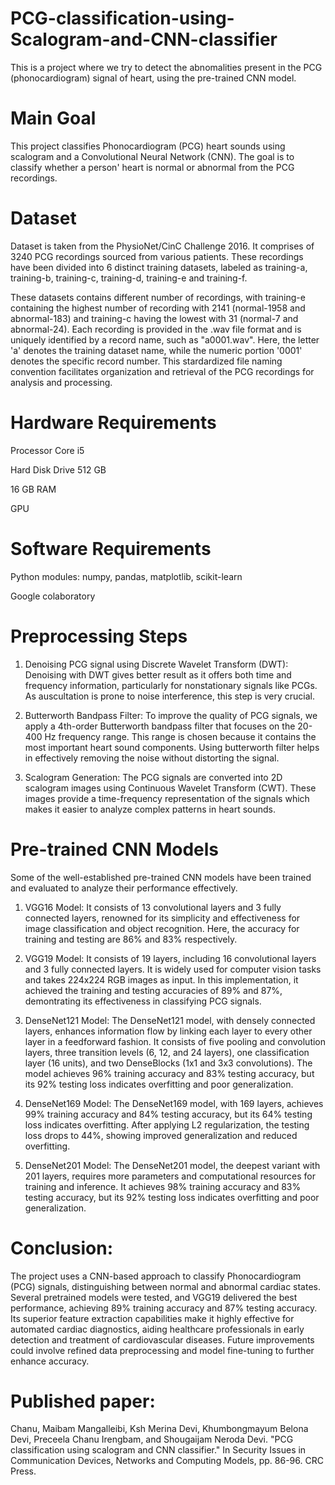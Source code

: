 # PCG-classification-using-Scalogram-and-CNN-classifier
This is a project where we try to detect the abnomalities present in the PCG (phonocardiogram) signal of heart, using the pre-trained CNN model.

# Main Goal
This project classifies Phonocardiogram (PCG) heart sounds using scalogram and a Convolutional Neural Network (CNN). The goal is to classify whether a person' heart is normal or abnormal from the PCG recordings.

# Dataset
Dataset is taken from the PhysioNet/CinC Challenge 2016. It comprises of 3240 PCG recordings sourced from various patients. These recordings have been divided into 6 distinct training datasets, labeled as training-a, training-b, training-c, training-d, training-e and training-f.

These datasets contains different number of recordings, with training-e containing the highest number of recording with 2141 (normal-1958 and abnormal-183) and training-c having the lowest with 31 (normal-7 and abnormal-24). Each recording is provided in the .wav file format and is uniquely identified by a record name, such as "a0001.wav". Here, the letter 'a' denotes the training dataset name, while the numeric portion '0001' denotes the specific record number. This stardardized file naming convention facilitates organization and retrieval of the PCG recordings for analysis and processing.

# Hardware Requirements
Processor Core i5

Hard Disk Drive 512 GB

16 GB RAM

GPU

# Software Requirements
Python modules: numpy, pandas, matplotlib, scikit-learn

Google colaboratory

# Preprocessing Steps
1. Denoising PCG signal using Discrete Wavelet Transform (DWT):
Denoising with DWT gives better result as it offers both time and frequency information, particularly for nonstationary signals like PCGs. As auscultation is prone to noise interference, this step is very crucial.

2. Butterworth Bandpass Filter:
To improve the quality of PCG signals, we apply a 4th-order Butterworth bandpass filter that focuses on the 20-400 Hz frequency range. This range is chosen because it contains the most important heart sound components. Using butterworth filter helps in effectively removing the noise without distorting the signal.

3. Scalogram Generation:
The PCG signals are converted into 2D scalogram images using Continuous Wavelet Transform (CWT). These images provide a time-frequency representation of the signals which makes it easier to analyze complex patterns in heart sounds.

# Pre-trained CNN Models
Some of the well-established pre-trained CNN models have been trained and evaluated to analyze their performance effectively.

1. VGG16 Model: It consists of 13 convolutional layers and 3 fully connected layers, renowned for its simplicity and effectiveness for image classification and object recognition. Here, the accuracy for training and testing are 86% and 83% respectively.

2. VGG19 Model: It consists of 19 layers, including 16 convolutional layers and 3 fully connected layers. It is widely used for computer vision tasks and takes 224x224 RGB images as input. In this implementation, it achieved the training and testing accuracies of 89% and 87%, demontrating its effectiveness in classifying PCG signals. 

3. DenseNet121 Model: The DenseNet121 model, with densely connected layers, enhances information flow by linking each layer to every other layer in a feedforward fashion. It consists of five pooling and convolution layers, three transition levels (6, 12, and 24 layers), one classification layer (16 units), and two DenseBlocks (1x1 and 3x3 convolutions). The model achieves 96% training accuracy and 83% testing accuracy, but its 92% testing loss indicates overfitting and poor generalization.

4. DenseNet169 Model: The DenseNet169 model, with 169 layers, achieves 99% training accuracy and 84% testing accuracy, but its 64% testing loss indicates overfitting. After applying L2 regularization, the testing loss drops to 44%, showing improved generalization and reduced overfitting.

5. DenseNet201 Model: The DenseNet201 model, the deepest variant with 201 layers, requires more parameters and computational resources for training and inference. It achieves 98% training accuracy and 83% testing accuracy, but its 92% testing loss indicates overfitting and poor generalization.

# Conclusion:
The project uses a CNN-based approach to classify Phonocardiogram (PCG) signals, distinguishing between normal and abnormal cardiac states. Several pretrained models were tested, and VGG19 delivered the best performance, achieving 89% training accuracy and 87% testing accuracy. Its superior feature extraction capabilities make it highly effective for automated cardiac diagnostics, aiding healthcare professionals in early detection and treatment of cardiovascular diseases. Future improvements could involve refined data preprocessing and model fine-tuning to further enhance accuracy.

# Published paper: 
Chanu, Maibam Mangalleibi, Ksh Merina Devi, Khumbongmayum Belona Devi, Preceela Chanu Irengbam, and Shougaijam Neroda Devi. "PCG classification using scalogram and CNN classifier." In Security Issues in Communication Devices, Networks and Computing Models, pp. 86-96. CRC Press. 
